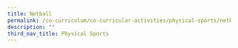 ```yaml
---
title: Netball
permalink: /co-curriculum/co-curricular-activities/physical-sports/netball/
description: ""
third_nav_title: Physical Sports
---
```

